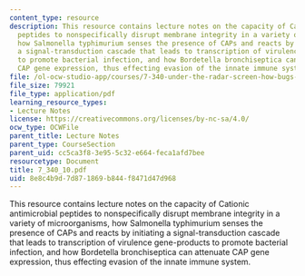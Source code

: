 ```yaml
---
content_type: resource
description: This resource contains lecture notes on the capacity of Cationic antimicrobial
  peptides to nonspecifically disrupt membrane integrity in a variety of microorganisms,
  how Salmonella typhimurium senses the presence of CAPs and reacts by initiating
  a signal-transduction cascade that leads to transcription of virulence gene-products
  to promote bacterial infection, and how Bordetella bronchiseptica can attenuate
  CAP gene expression, thus effecting evasion of the innate immune system.
file: /ol-ocw-studio-app/courses/7-340-under-the-radar-screen-how-bugs-trick-our-immune-defenses-spring-2007/8e8c4b9d7d871869b844f8471d47d968_7_340_10.pdf
file_size: 79921
file_type: application/pdf
learning_resource_types:
- Lecture Notes
license: https://creativecommons.org/licenses/by-nc-sa/4.0/
ocw_type: OCWFile
parent_title: Lecture Notes
parent_type: CourseSection
parent_uid: cc5ca3f8-3e95-5c32-e664-feca1afd7bee
resourcetype: Document
title: 7_340_10.pdf
uid: 8e8c4b9d-7d87-1869-b844-f8471d47d968
---
```

This resource contains lecture notes on the capacity of Cationic antimicrobial peptides to nonspecifically disrupt membrane integrity in a variety of microorganisms, how Salmonella typhimurium senses the presence of CAPs and reacts by initiating a signal-transduction cascade that leads to transcription of virulence gene-products to promote bacterial infection, and how Bordetella bronchiseptica can attenuate CAP gene expression, thus effecting evasion of the innate immune system.